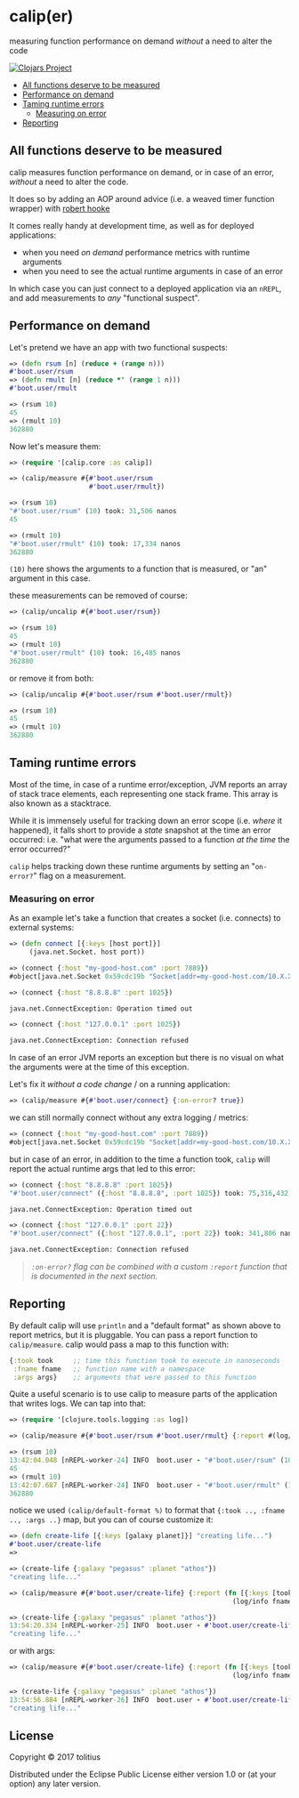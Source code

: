 # calip(er)

measuring function performance on demand _without_ a need to alter the code

[![Clojars Project](http://clojars.org/tolitius/calip/latest-version.svg)](http://clojars.org/tolitius/calip)

- [All functions deserve to be measured](#all-functions-deserve-to-be-measured)
- [Performance on demand](#performance-on-demand)
- [Taming runtime errors](#taming-runtime-errors)
  - [Measuring on error](#measuring-on-error)
- [Reporting](#reporting)

## All functions deserve to be measured

calip measures function performance on demand, or in case of an error, _without_ a need to alter the code.

It does so by adding an AOP around advice (i.e. a weaved timer function wrapper) with [robert hooke](https://github.com/technomancy/robert-hooke)

It comes really handy at development time, as well as for deployed applications:

* when you need _on demand_ performance metrics with runtime arguments
* when you need to see the actual runtime arguments in case of an error

In which case you can just connect to a deployed application via an `nREPL`, and add measurements to _any_ "functional suspect".

## Performance on demand

Let's pretend we have an app with two functional suspects:

```clojure
=> (defn rsum [n] (reduce + (range n)))
#'boot.user/rsum
=> (defn rmult [n] (reduce *' (range 1 n)))
#'boot.user/rmult

=> (rsum 10)
45
=> (rmult 10)
362880
```

Now let's measure them:

```clojure
=> (require '[calip.core :as calip])

=> (calip/measure #{#'boot.user/rsum
                    #'boot.user/rmult})

=> (rsum 10)
"#'boot.user/rsum" (10) took: 31,506 nanos
45

=> (rmult 10)
"#'boot.user/rmult" (10) took: 17,334 nanos
362880
```

`(10)` here shows the arguments to a function that is measured, or "an" argument in this case.

these measurements can be removed of course:

```clojure
=> (calip/uncalip #{#'boot.user/rsum})

=> (rsum 10)
45
=> (rmult 10)
"#'boot.user/rmult" (10) took: 16,485 nanos
362880
```

or remove it from both:

```clojure
=> (calip/uncalip #{#'boot.user/rsum #'boot.user/rmult})

=> (rsum 10)
45
=> (rmult 10)
362880
```

## Taming runtime errors

Most of the time, in case of a runtime error/exception, JVM reports an array of stack trace elements, each representing one stack frame. This array is also known as a stacktrace.

While it is immensely useful for tracking down an error scope (i.e. _where_ it happened), it falls short to provide a _state_ snapshot at the time an error occurred: i.e. "what were the arguments passed to a function _at the time_ the error occurred?"

`calip` helps tracking down these runtime arguments by setting an "`on-error?`" flag on a measurement.

### Measuring on error

As an example let's take a function that creates a socket (i.e. connects) to external systems:

```clojure
=> (defn connect [{:keys [host port]}]
     (java.net.Socket. host port))
```
```clojure
=> (connect {:host "my-good-host.com" :port 7889})
#object[java.net.Socket 0x59cdc19b "Socket[addr=my-good-host.com/10.X.X.23,port=7889,localport=62446]"]

=> (connect {:host "8.8.8.8" :port 1025})

java.net.ConnectException: Operation timed out

=> (connect {:host "127.0.0.1" :port 1025})

java.net.ConnectException: Connection refused
```

In case of an error JVM reports an exception but there is no visual on what the arguments were at the time of this exception.

Let's fix it _without a code change_ / on a running application:

```clojure
=> (calip/measure #{#'boot.user/connect} {:on-error? true})
```

we can still normally connect without any extra logging / metrics:

```clojure
=> (connect {:host "my-good-host.com" :port 7889})
#object[java.net.Socket 0x59cdc19b "Socket[addr=my-good-host.com/10.X.X.23,port=7889,localport=62446]"]
```

but in case of an error, in addition to the time a function took, `calip` will report the actual runtime args that led to this error:

```clojure
=> (connect {:host "8.8.8.8" :port 1025})
"#'boot.user/connect" ({:host "8.8.8.8", :port 1025}) took: 75,316,432,430 nanos

java.net.ConnectException: Operation timed out
```

```clojure
=> (connect {:host "127.0.0.1" :port 22})
"#'boot.user/connect" ({:host "127.0.0.1", :port 22}) took: 341,806 nanos

java.net.ConnectException: Connection refused
```

> _`:on-error?` flag can be combined with a custom `:report` function that is documented in the next section._

## Reporting

By default calip will use `println` and a "default format" as shown above to report metrics, but it is pluggable.
You can pass a report function to `calip/measure`. calip would pass a map to this function with:

```clojure
{:took took     ;; time this function took to execute in nanoseconds
 :fname fname   ;; function name with a namespace
 :args args}    ;; arguments that were passed to this function
```

Quite a useful scenario is to use calip to measure parts of the application that writes logs. We can tap into that:

```clojure
=> (require '[clojure.tools.logging :as log])

=> (calip/measure #{#'boot.user/rsum #'boot.user/rmult} {:report #(log/info (calip/default-format %))})

=> (rsum 10)
13:42:04.048 [nREPL-worker-24] INFO  boot.user - "#'boot.user/rsum" (10) took: 13,091 nanos
45
=> (rmult 10)
13:42:07.687 [nREPL-worker-24] INFO  boot.user - "#'boot.user/rmult" (10) took: 16,535 nanos
362880
```

notice we used `(calip/default-format %)` to format that `{:took .., :fname .., :args ..}` map, but you can of course customize it:

```clojure
=> (defn create-life [{:keys [galaxy planet]}] "creating life...")
#'boot.user/create-life
=>

=> (create-life {:galaxy "pegasus" :planet "athos"})
"creating life..."

=> (calip/measure #{#'boot.user/create-life} {:report (fn [{:keys [took fname]}]
                                                        (log/info fname "took" took "ns"))})

=> (create-life {:galaxy "pegasus" :planet "athos"})
13:54:20.334 [nREPL-worker-25] INFO  boot.user - #'boot.user/create-life took 2681 ns
"creating life..."
```

or with args:

```clojure
=> (calip/measure #{#'boot.user/create-life} {:report (fn [{:keys [took fname args]}]
                                                        (log/info fname "with args:" args "took" took "ns"))})

=> (create-life {:galaxy "pegasus" :planet "athos"})
13:54:56.884 [nREPL-worker-26] INFO  boot.user - #'boot.user/create-life with args: ({:galaxy pegasus, :planet athos}) took 2739 ns
"creating life..."
```

## License

Copyright © 2017 tolitius

Distributed under the Eclipse Public License either version 1.0 or (at
your option) any later version.
